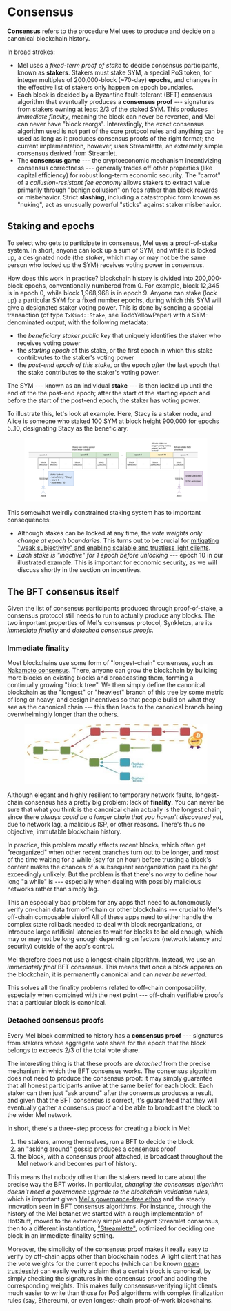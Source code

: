 # Consensus

**Consensus** refers to the procedure Mel uses to produce and decide on a canonical blockchain history.

In broad strokes:

- Mel uses a _fixed-term proof of stake_ to decide consensus participants, known as **stakers**. Stakers must stake SYM, a special PoS token, for integer multiples of 200,000-block (~70-day) **epochs**, and changes in the effective list of stakers only happen on epoch boundaries.
- Each block is decided by a Byzantine fault-tolerant (BFT) consensus algorithm that eventually produces a **consensus proof** --- signatures from stakers owning at least 2/3 of the staked SYM. This produces _immediate finality_, meaning the block can never be reverted, and Mel can never have "block reorgs". Interestingly, the exact consensus algorithm used is not part of the core protocol rules and anything can be used as long as it produces consensus proofs of the right format; the current implementation, however, uses Streamlette, an extremely simple consensus derived from Streamlet.
- The **consensus game** --- the cryptoeconomic mechanism incentivizing consensus correctness --- generally trades off other properties (like capital efficiency) for robust long-term economic security. The "carrot" of a _collusion-resistant fee economy_ allows stakers to extract value primarily through "benign collusion" on fees rather than block rewards or misbehavior. Strict **slashing**, including a catastrophic form known as "nuking", act as unusually powerful "sticks" against staker misbehavior.

## Staking and epochs

To select who gets to participate in consensus, Mel uses a proof-of-stake system. In short, anyone can lock up a sum of SYM, and while it is locked up, a designated node (the _staker_, which may or may not be the same person who locked up the SYM) receives voting power in consensus.

How does this work in practice? blockchain history is divided into 200,000-block epochs, conventionally numbered from 0. For example, block 12,345 is in epoch 0, while block 1,968,968 is in epoch 9. Anyone can stake (lock up) a particular SYM for a fixed number epochs, during which this SYM will give a designated staker voting power. This is done by sending a special transaction (of type `TxKind::Stake`, see TodoYellowPaper) with a SYM-denominated output, with the following metadata:

- the _beneficiary staker public key_ that uniquely identifies the staker who receives voting power
- the _starting epoch_ of this stake, or the first epoch in which this stake contribvutes to the staker's voting power
- the _post-end epoch of this stake_, or the epoch _after_ the last epoch that the stake contributes to the staker's voting power.

The SYM --- known as an individual **stake** --- is then locked up until the end of the the post-end epoch; after the start of the starting epoch and before the start of the post-end epoch, the staker has voting power.

To illustrate this, let's look at example. Here, Stacy is a staker node, and Alice is someone who staked 100 SYM at block height 900,000 for epochs 5..10, designating Stacy as the beneficiary:

<figure><img src="../.gitbook/assets/stake-diagram.png" alt=""></figure>

This somewhat weirdly constrained staking system has to important consequences:

- Although stakes can be locked at any time, the _vote weights only change at epoch boundaries_. This turns out to be crucial for [mitigating "weak subjectivity" and enabling scalable and trustless light clients](light-clients.md).
- _Each stake is "inactive" for 1 epoch before unlocking_ --- epoch 10 in our illustrated example. This is important for economic security, as we will discuss shortly in the section on incentives.

## The BFT consensus itself

Given the list of consensus participants produced through proof-of-stake, a consensus protocol still needs to run to actually produce any blocks. The two important properties of Mel's consensus protocol, Synkletos, are its _immediate finality_ and _detached consensus proofs_.

### Immediate finality

Most blockchains use some form of "longest-chain" consensus, such as [Nakamoto consensus](https://decentralizedthoughts.github.io/2021-10-15-Nakamoto-Consensus/). There, anyone can grow the blockchain by building more blocks on existing blocks and broadcasting them, forming a continually growing "block tree". We then simply define the canonical blockchain as the "longest" or "heaviest" branch of this tree by some metric of long or heavy, and design incentives so that people build on what they see as the canonical chain --- this then leads to the canonical branch being overwhelmingly longer than the others.

<figure><img src="../.gitbook/assets/longest-chain.png" alt=""></figure>

Although elegant and highly resilient to temporary network faults, longest-chain consensus has a pretty big problem: lack of **finality**. You can never be sure that what you think is the canonical chain actually is the longest chain, since there _always could be a longer chain that you haven't discovered yet_, due to network lag, a malicious ISP, or other reasons. There's thus no objective, immutable blockchain history.

In practice, this problem mostly affects recent blocks, which often get "reorganized" when other recent branches turn out to be longer, and _most_ of the time waiting for a while (say for an hour) before trusting a block's content makes the chances of a subsequent reorganization past its height exceedingly unlikely. But the problem is that there's no way to define how long "a while" is --- especially when dealing with possibly malicious networks rather than simply lag.

This an especially bad problem for any apps that need to autonomously verify on-chain data from off-chain or other blockchains --- crucial to Mel's off-chain composable vision! All of these apps need to either handle the complex state rollback needed to deal with block reorganizations, or introduce large artificial latencies to wait for blocks to be old enough, which may or may not be long enough depending on factors (network latency and security) outside of the app's control.

Mel therefore does not use a longest-chain algorithm. Instead, we use an _immediately final_ BFT consensus. This means that once a block appears on the blockchain, it is permanently canonical and can _never be reverted_.

This solves all the finality problems related to off-chain composability, especially when combined with the next point --- off-chain verifiable proofs that a particular block is canonical.

### Detached consensus proofs

Every Mel block committed to history has a **consensus proof** --- signatures from stakers whose aggregate vote share for the epoch that the block belongs to exceeds 2/3 of the total vote share.

The interesting thing is that these proofs are _detached_ from the precise mechanism in which the BFT consensus works. The consensus algorithm does not need to produce the consensus proof: it may simply guarantee that all honest participants arrive at the same belief for each block. Each staker can then just "ask around" after the consensus produces a result, and given that the BFT consensus is correct, it's guaranteed that they will eventually gather a consensus proof and be able to broadcast the block to the wider Mel network.

In short, there's a three-step process for creating a block in Mel:

1. the stakers, among themselves, run a BFT to decide the block
2. an "asking around" gossip produces a consensus proof
3. the block, with a consensus proof attached, is broadcast throughout the Mel network and becomes part of history.

This means that nobody other than the stakers need to care about the precise way the BFT works. In particular, _changing the consensus algorithm doesn't need a governance upgrade to the blockchain validation rules_, which is important given [Mel's governance-free ethos](governance-free-neutrality.md) and the steady innovation seen in BFT consensus algorithms. For instance, through the history of the Mel betanet we started with a rough implementation of HotStuff, moved to the extremely simple and elegant Streamlet consensus, then to a different instantiation, ["Streamlette"](https://github.com/mel-project/streamlette), optimized for deciding one block in an immediate-finality setting.

Moreover, the simplicity of the consensus proof makes it really easy to verify by off-chain apps other than blockchain nodes. A light client that has the vote weights for the current epochs (which can be known [near-trustlessly](light-clients.md)) can easily verify a claim that a certain block is canonical, by simply checking the signatures in the consensus proof and adding the corresponding weights. This makes fully consensus-verifying light clients much easier to write than those for PoS algorithms with complex finalization rules (say, Ethereum), or even longest-chain proof-of-work blockchains.
